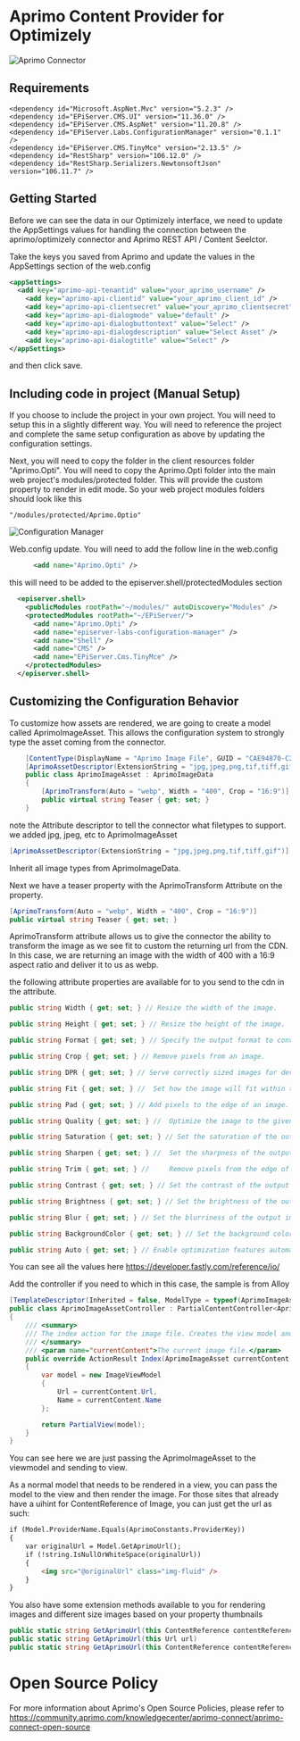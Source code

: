# Aprimo Content Provider for Optimizely
![Aprimo Connector](https://github.com/JoshuaFolkerts/Aprimo.Opti/blob/8422d7970033375103604f304075f648d0997118/images/Screenshot.png)
## Requirements
```
<dependency id="Microsoft.AspNet.Mvc" version="5.2.3" />
<dependency id="EPiServer.CMS.UI" version="11.36.0" />
<dependency id="EPiServer.CMS.AspNet" version="11.20.8" />
<dependency id="EPiServer.Labs.ConfigurationManager" version="0.1.1" />
<dependency id="EPiServer.CMS.TinyMce" version="2.13.5" />
<dependency id="RestSharp" version="106.12.0" />
<dependency id="RestSharp.Serializers.NewtonsoftJson" version="106.11.7" />
```

## Getting Started
Before we can see the data in our Optimizely interface, we need to update the AppSettings values for handling the connection between the aprimo/optimizely connector and Aprimo REST API / Content Seelctor.

Take the keys you saved from Aprimo and update the values in the AppSettings section of the web.config
```xml
<appSettings>
  <add key="aprimo-api-tenantid" value="your_aprimo_username" />
	<add key="aprimo-api-clientid" value="your_aprimo_client_id" />
	<add key="aprimo-api-clientsecret" value="your_aprimo_clientsecret" />
	<add key="aprimo-api-dialogmode" value="default" />
	<add key="aprimo-api-dialogbuttontext" value="Select" />
	<add key="aprimo-api-dialogdescription" value="Select Asset" />
	<add key="aprimo-api-dialogtitle" value="Select" />
</appSettings>
```
and then click save.

## Including code in project (Manual Setup)
If you choose to include the project in your own project.  You will need to setup this in a slightly different way.  You will need to reference the project and complete the same setup configuration as above by updating the configuration settings.  

Next, you will need to copy the folder in the client resources folder "Aprimo.Opti".  You will need to copy the Aprimo.Opti folder into the main web project's modules/protected folder.  This will provide the custom property to render in edit mode.  So your web project modules folders should look like this
```
"/modules/protected/Aprimo.Optio"
```
![Configuration Manager](https://github.com/JoshuaFolkerts/Aprimo.Opti/blob/master/readme-files/Aprimo.opti.png)

Web.config update.  You will need to add the follow line in the web.config 
```xml
      <add name="Aprimo.Opti" />
```
this will need to be added to the episerver.shell/protectedModules section
```xml
  <episerver.shell>
    <publicModules rootPath="~/modules/" autoDiscovery="Modules" />
    <protectedModules rootPath="~/EPiServer/">
      <add name="Aprimo.Opti" />
      <add name="episerver-labs-configuration-manager" />
      <add name="Shell" />
      <add name="CMS" />
      <add name="EPiServer.Cms.TinyMce" />
    </protectedModules>
  </episerver.shell>
```

## Customizing the Configuration Behavior

To customize how assets are rendered, we are going to create a model called AprimoImageAsset.  This allows the configuration system to strongly type the asset coming from the connector.
```csharp
    [ContentType(DisplayName = "Aprimo Image File", GUID = "CAE94870-C2D3-4C08-A8A8-CE6FC7820510", Description = "Respresents aprimo image asset", Order = 1)]
    [AprimoAssetDescriptor(ExtensionString = "jpg,jpeg,png,tif,tiff,gif")]
    public class AprimoImageAsset : AprimoImageData
    {
        [AprimoTransform(Auto = "webp", Width = "400", Crop = "16:9")]
        public virtual string Teaser { get; set; }
    }
```
note the Attribute descriptor to tell the connector what filetypes to support.  we added jpg, jpeg, etc to AprimoImageAsset
```csharp
[AprimoAssetDescriptor(ExtensionString = "jpg,jpeg,png,tif,tiff,gif")]
```
Inherit all image types from AprimoImageData.  

Next we have a teaser property with the AprimoTransform Attribute on the property.
```csharp
[AprimoTransform(Auto = "webp", Width = "400", Crop = "16:9")]
public virtual string Teaser { get; set; }
```
AprimoTransform attribute allows us to give the connector the ability to transform the image as we see fit to custom the returning url from the CDN.  In this case, we are returning an image with the width of 400 with a 16:9 aspect ratio and deliver it to us as webp.

the following attribute properties are available for to you send to the cdn in the attribute.
```csharp
public string Width { get; set; } // Resize the width of the image.

public string Height { get; set; } // Resize the height of the image.

public string Format { get; set; } // Specify the output format to convert the image to.

public string Crop { get; set; } //	Remove pixels from an image.

public string DPR { get; set; } // Serve correctly sized images for devices that expose a device pixel ratio.

public string Fit { get; set; } // 	Set how the image will fit within the size bounds provided.

public string Pad { get; set; } // Add pixels to the edge of an image.

public string Quality { get; set; } // 	Optimize the image to the given compression level for lossy file formatted images.

public string Saturation { get; set; } // Set the saturation of the output image.

public string Sharpen { get; set; } // 	Set the sharpness of the output image.

public string Trim { get; set; } // 	Remove pixels from the edge of an image.

public string Contrast { get; set; } // Set the contrast of the output image.

public string Brightness { get; set; } // Set the brightness of the output image.

public string Blur { get; set; } //	Set the blurriness of the output image.

public string BackgroundColor { get; set; } // Set the background color of an image.

public string Auto { get; set; } // Enable optimization features automatically.
```

You can see all the values here 
https://developer.fastly.com/reference/io/

Add the controller if you need to which in this case, the sample is from Alloy
```csharp
[TemplateDescriptor(Inherited = false, ModelType = typeof(AprimoImageAsset), TemplateTypeCategory = EPiServer.Framework.Web.TemplateTypeCategories.MvcPartialController)]
public class AprimoImageAssetController : PartialContentController<AprimoImageAsset>
{
    /// <summary>
    /// The index action for the image file. Creates the view model and renders the view.
    /// </summary>
    /// <param name="currentContent">The current image file.</param>
    public override ActionResult Index(AprimoImageAsset currentContent)
    {
        var model = new ImageViewModel
        {
            Url = currentContent.Url,
            Name = currentContent.Name
        };

        return PartialView(model);
    }
}
```
You can see here we are just passing the AprimoImageAsset to the viewmodel and sending to view.

As a normal model that needs to be rendered in a view, you can pass the model to the view and then render the image.  For those sites that already have a uihint for ContentReference of Image, you can just get the url as such:
```html
if (Model.ProviderName.Equals(AprimoConstants.ProviderKey))
{
    var originalUrl = Model.GetAprimoUrl();
    if (!string.IsNullOrWhiteSpace(originalUrl))
    {
        <img src="@originalUrl" class="img-fluid" />
    }
}
```
You also have some extension methods available to you for rendering images and different size images based on your property thumbnails
```csharp
public static string GetAprimoUrl(this ContentReference contentReference)  // will return normal image if you are using both optimizely and aprimo image types
public static string GetAprimoUrl(this Url url)
public static string GetAprimoUrl(this ContentReference contentReference, string propertyName) // for thumbnails or different values
```
# Open Source Policy

For more information about Aprimo's Open Source Policies, please refer to
https://community.aprimo.com/knowledgecenter/aprimo-connect/aprimo-connect-open-source
